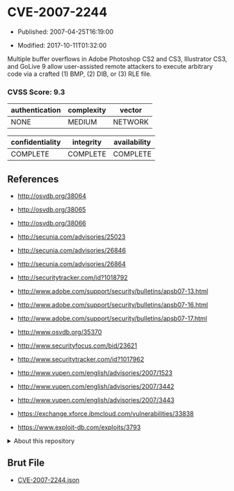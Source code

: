 # CVE-2007-2244

- Published: 2007-04-25T16:19:00

- Modified: 2017-10-11T01:32:00

Multiple buffer overflows in Adobe Photoshop CS2 and CS3, Illustrator CS3, and GoLive 9 allow user-assisted remote attackers to execute arbitrary code via a crafted (1) BMP, (2) DIB, or (3) RLE file.

### CVSS Score: **9.3**

| authentication | complexity | vector |
| --- | --- | --- |
| NONE | MEDIUM | NETWORK |

| confidentiality | integrity | availability |
| --- | --- | --- |
| COMPLETE | COMPLETE | COMPLETE |

## References

* http://osvdb.org/38064

* http://osvdb.org/38065

* http://osvdb.org/38066

* http://secunia.com/advisories/25023

* http://secunia.com/advisories/26846

* http://secunia.com/advisories/26864

* http://securitytracker.com/id?1018792

* http://www.adobe.com/support/security/bulletins/apsb07-13.html

* http://www.adobe.com/support/security/bulletins/apsb07-16.html

* http://www.adobe.com/support/security/bulletins/apsb07-17.html

* http://www.osvdb.org/35370

* http://www.securityfocus.com/bid/23621

* http://www.securitytracker.com/id?1017962

* http://www.vupen.com/english/advisories/2007/1523

* http://www.vupen.com/english/advisories/2007/3442

* http://www.vupen.com/english/advisories/2007/3443

* https://exchange.xforce.ibmcloud.com/vulnerabilities/33838

* https://www.exploit-db.com/exploits/3793

<details>
<summary>About this repository</summary> 

  This repository is part of the project [Live Hack CVE](https://github.com/Live-Hack-CVE). Main website can be found [www.live-hack.org](https://www.live-hack.org) 
  
  Made by [Sn0wAlice](https://github.com/Sn0wAlice) for the people that care about security and need to have a feed of the latest CVEs. Hope you enjoy it, don't forget to star the repo and follow me on [Twitter](https://twitter.com/Sn0wAlice) and [Github](https://github.com/Sn0wAlice). And that is my [personnal website](https://www.alice-snow.me/)

  - [Home Page](https://github.com/Live-Hack-CVE)
  - [Framework](https://github.com/Live-Hack-CVE/cve-framework)
  - [CVE database](https://github.com/Live-Hack-CVE/full_database)
  - [Changelog](https://github.com/Live-Hack-CVE/Changelog)
</details>

## Brut File

* [CVE-2007-2244.json](https://raw.githubusercontent.com/Live-Hack-CVE/full_database/main/cves/2007/CVE-2007-2244.json)

